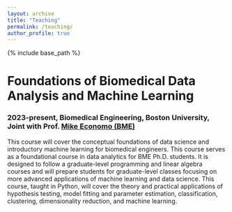 ```yaml
---
layout: archive
title: "Teaching"
permalink: /teaching/
author_profile: true
---
```


{% include base_path %}

Foundations of Biomedical Data Analysis and Machine Learning
======
### 2023-present, Biomedical Engineering, Boston University, Joint with Prof. [Mike Economo (BME)](https://www.bu.edu/eng/profile/michael-economo-ph-d/)

This course will cover the conceptual foundations of data science and introductory machine learning for biomedical engineers. This course serves as a foundational course in data analytics for BME Ph.D. students. It is designed to follow a graduate-level programming and linear algebra courses and will prepare students for graduate-level classes focusing on more advanced applications of machine learning and data science. This course, taught in Python, will cover the theory and practical applications of hypothesis testing, model fitting and parameter estimation, classification, clustering, dimensionality reduction, and machine learning.  